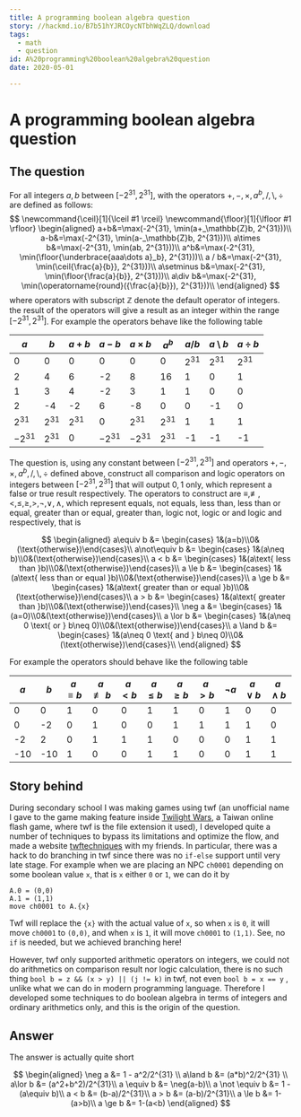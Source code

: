 ```yaml
---
title: A programming boolean algebra question
story: //hackmd.io/B7b51hYJRCOycNTbhWqZLQ/download
tags:
  - math
  - question
id: A%20programming%20boolean%20algebra%20question
date: 2020-05-01

---
```



# A programming boolean algebra question

## The question

For all integers $a,b$ between $[-2^{31}, 2^{31}]$, with the operators $+,-,\times, a^b,/,\setminus,\div$ are defined as follows:
$$
\newcommand{\ceil}[1]{\lceil #1 \rceil}
\newcommand{\floor}[1]{\lfloor #1 \rfloor}
\begin{aligned}
a+b&=\max(-2^{31}, \min(a+_\mathbb{Z}b, 2^{31}))\\
a-b&=\max(-2^{31}, \min(a-_\mathbb{Z}b, 2^{31}))\\
a\times b&=\max(-2^{31}, \min(ab, 2^{31}))\\
a^b&=\max(-2^{31}, \min(\floor{\underbrace{aaa\dots a}_b}, 2^{31}))\\
a / b&=\max(-2^{31}, \min(\ceil{\frac{a}{b}}, 2^{31}))\\
a\setminus b&=\max(-2^{31}, \min(\floor{\frac{a}{b}}, 2^{31}))\\
a\div b&=\max(-2^{31}, \min(\operatorname{round}({\frac{a}{b}}), 2^{31}))\\
\end{aligned}
$$
where operators with subscript $\mathbb{Z}$ denote the default operator of integers.  the result of the operators will give a result as an integer within the range $[-2^{31}, 2^{31}]$. For example the operators behave like the following table

| $a$       | $b$      | $a+b$    | $a-b$      | $a\times b$ | $a^b$    | $a/b$    | $a\setminus b$ | $a \div b$ |
| --------- | -------- | -------- | ---------- | ----------- | -------- | -------- | -------------- | ---------- |
| 0         | 0        | 0        | 0          | 0           | 0        | $2^{31}$ | $2^{31}$       | $2^{31}$   |
| 2         | 4        | 6        | -2         | 8           | 16       | 1        | 0              | 1          |
| 1         | 3        | 4        | -2         | 3           | 1        | 1        | 0              | 0          |
| 2         | -4       | -2       | 6          | -8          | 0        | 0        | -1             | 0          |
| $2^{31}$  | $2^{31}$ | $2^{31}$ | 0          | $2^{31}$    | $2^{31}$ | 1        | 1              | 1          |
| $-2^{31}$ | $2^{31}$ | 0        | $- 2^{31}$ | $- 2^{31}$  | $2^{31}$ | -1       | -1             | -1         |

The question is, using any constant between $[-2^{31},2^{31}]$ and operators $+,-,\times, a^b,/,\setminus,\div$ defined above, construct all comparison and logic operators on integers between $[-2^{31},2^{31}]$ that will output $0,1$ only, which represent a false or true result respectively. The operators to construct are $\equiv,\not\equiv,<,\le,\ge,>,\neg,\lor,\land$, which represent equals, not equals, less than, less than or equal, greater than or equal, greater than, logic not, logic or and logic and respectively, that is

$$
\begin{aligned}
a\equiv b &= \begin{cases} 1&(a=b)\\0&(\text{otherwise})\end{cases}\\
a\not\equiv b &= \begin{cases} 1&(a\neq b)\\0&(\text{otherwise})\end{cases}\\
a < b &= \begin{cases} 1&(a\text{ less than }b)\\0&(\text{otherwise})\end{cases}\\
a \le b &= \begin{cases} 1&(a\text{ less than or equal }b)\\0&(\text{otherwise})\end{cases}\\
a \ge b &= \begin{cases} 1&(a\text{ greater than or equal }b)\\0&(\text{otherwise})\end{cases}\\
a > b &= \begin{cases} 1&(a\text{ greater than }b)\\0&(\text{otherwise})\end{cases}\\
\neg a &= \begin{cases} 1&(a=0)\\0&(\text{otherwise})\end{cases}\\
a \lor b &= \begin{cases} 1&(a\neq 0 \text{ or } b\neq 0)\\0&(\text{otherwise})\end{cases}\\
a \land b &= \begin{cases} 1&(a\neq 0 \text{ and } b\neq 0)\\0&(\text{otherwise})\end{cases}\\
\end{aligned}
$$

For example the operators should behave like the following table

| $a$  | $b$  | $a\equiv b$ | $a\not \equiv b$ | $a < b$ | $a \le b$ | $a \ge b$ | $a > b$ | $\neg a$ | $a\lor b$ | $a \land b$ |
| ---- | ---- | ----------- | ---------------- | ------- | --------- | --------- | ------- | -------- | --------- | ----------- |
| 0    | 0    | 1           | 0                | 0       | 1         | 1         | 0       | 1        | 0         | 0           |
| 0    | -2   | 0           | 1                | 0       | 0         | 1         | 1       | 1        | 1         | 0           |
| -2   | 2    | 0           | 1                | 1       | 1         | 0         | 0       | 0        | 1         | 1           |
| -10  | -10  | 1           | 0                | 0       | 1         | 1         | 0       | 0        | 1         | 1           |

## Story behind

During secondary school I was making games using twf (an unofficial name I gave to the game making feature inside [Twilight Wars](https://twilightwars.gamelet.online/), a Taiwan online flash game, where twf is the file extension it used), I developed quite a number of techniques to bypass its limitations and optimize the flow, and made a website [twftechniques](https://sites.google.com/site/twftechnique/) with my friends. In particular, there was a hack to do branching in twf since there was no `if-else` support until very late stage. For example when we are placing an NPC `ch0001` depending on some boolean value `x`, that is `x` either `0` or `1`, we can do it by

```
A.0 = (0,0)
A.1 = (1,1)
move ch0001 to A.{x}
```

Twf will replace the `{x}` with the actual value of `x`, so when `x` is `0`, it will move `ch0001` to `(0,0)`, and when `x` is `1`, it will move `ch0001` to `(1,1)`. See, no `if` is needed, but we achieved branching here!

However, twf only supported arithmetic operators on integers, we could not do arithmetics on comparison result nor logic calculation, there is no such thing `bool b = z && (x > y) || (j != k)` in twf, not even `bool b = x == y` , unlike what we can do in modern programming language. Therefore I developed some techniques to do boolean algebra in terms of integers and ordinary arithmetics only, and this is the origin of the question.

## Answer

The answer is actually quite short

$$
\begin{aligned}
\neg a &= 1 - a^2/2^{31} \\
a\land b &= (a*b)^2/2^{31} \\
a\lor b &= (a^2+b^2)/2^{31}\\
a \equiv b &= \neg(a-b)\\
a \not \equiv b &= 1 - (a\equiv b)\\
a < b &= (b-a)/2^{31}\\
a > b &= (a-b)/2^{31}\\
a \le b &= 1-(a>b)\\
a \ge b &= 1-(a<b)
\end{aligned}
$$

